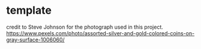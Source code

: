 # template
credit to Steve Johnson for the photograph used in this project. https://www.pexels.com/photo/assorted-silver-and-gold-colored-coins-on-gray-surface-1006060/